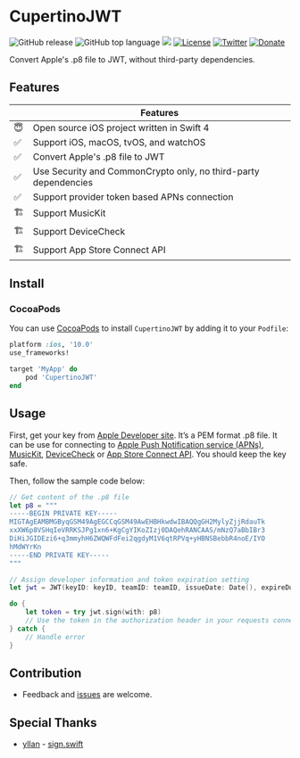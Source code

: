 # CupertinoJWT

![GitHub release](https://img.shields.io/github/release/ethanhuang13/CupertinoJWT.svg)
![GitHub top language](https://img.shields.io/github/languages/top/ethanhuang13/CupertinoJWT.svg)
![](https://img.shields.io/badge/Platforms-iOS%2010.0%2B%20%7C%20macOS%2010.12%2B%20%7C%20%20tvOS%2010.0%2B%20%7C%20watchOS%203.0%2B-lightgrey.svg)
[![License](https://img.shields.io/github/license/ethanhuang13/CupertinoJWT.svg)](https://github.com/ethanhuang13/knil/blob/master/LICENSE)
[![Twitter](https://img.shields.io/badge/Twitter-%40ethanhuang13-blue.svg)](https://twitter.com/ethanhuang13)
[![Donate](https://img.shields.io/badge/Donate-PayPal-green.svg)](https://paypal.me/ethanhuang13)

Convert Apple's .p8 file to JWT, without third-party dependencies.

## Features

| | Features |
| --- | --- |
| 😇 | Open source iOS project written in Swift 4 |
| ✅ | Support iOS, macOS, tvOS, and watchOS |
| ✅ | Convert Apple's .p8 file to JWT |
| ✅ | Use Security and CommonCrypto only, no third-party dependencies |
| ✅ | Support provider token based APNs connection |
| 🏗 | Support MusicKit |
| 🏗 | Support DeviceCheck |
| 🏗 | Support App Store Connect API |

## Install

### CocoaPods

You can use [CocoaPods](http://cocoapods.org/) to install `CupertinoJWT` by adding it to your `Podfile`:

```ruby
platform :ios, '10.0'
use_frameworks!

target 'MyApp' do
    pod 'CupertinoJWT'
end
```

## Usage

First, get your key from [Apple Developer site](https://developer.apple.com/account/ios/authkey/). It’s a PEM format .p8 file. It can be use for connecting to [Apple Push Notification service (APNs)](https://developer.apple.com/library/archive/documentation/NetworkingInternet/Conceptual/RemoteNotificationsPG/CommunicatingwithAPNs.html#//apple_ref/doc/uid/TP40008194-CH11-SW1), [MusicKit](https://help.apple.com/developer-account/#/devce5522674), [DeviceCheck](https://help.apple.com/developer-account/#/devc3cc013b7) or [App Store Connect API](https://developer.apple.com/videos/play/wwdc2018/303/). You should keep the key safe.

Then, follow the sample code below:

```swift
// Get content of the .p8 file
let p8 = """
-----BEGIN PRIVATE KEY-----
MIGTAgEAMBMGByqGSM49AgEGCCqGSM49AwEHBHkwdwIBAQQgGH2MylyZjjRdauTk
xxXW6p8VSHqIeVRRKSJPg1xn6+KgCgYIKoZIzj0DAQehRANCAAS/mNzQ7aBbIBr3
DiHiJGIDEzi6+q3mmyhH6ZWQWFdFei2qgdyM1V6qtRPVq+yHBNSBebbR4noE/IYO
hMdWYrKn
-----END PRIVATE KEY-----
"""

// Assign developer information and token expiration setting
let jwt = JWT(keyID: keyID, teamID: teamID, issueDate: Date(), expireDuration: 60 * 60)

do {
    let token = try jwt.sign(with: p8)
    // Use the token in the authorization header in your requests connecting to Apple’s API server.
} catch {
    // Handle error
}

```

## Contribution

- Feedback and [issues](https://github.com/ethanhuang13/CupertinoJWT/issues/new) are welcome.

## Special Thanks

- [yllan](https://github.com/yllan) - [sign.swift](https://gist.github.com/yllan/413ae0d4b17dd6b47383e6a46da55cdd)
